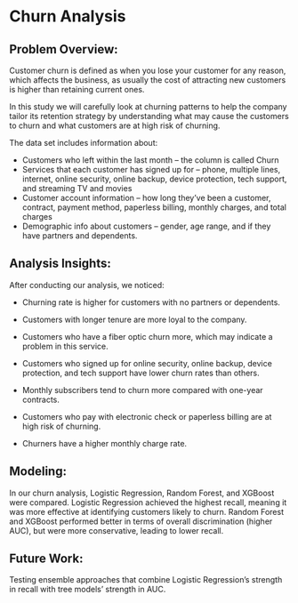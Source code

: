 # Churn Analysis


## Problem Overview:
Customer churn is defined as when you lose your customer for any reason, which affects the business, as usually the cost of attracting new customers is higher than retaining current ones. 

In this study we will carefully look at churning patterns to help the company tailor its retention strategy by understanding what may cause the customers to churn and what customers are at high risk of churning.

The data set includes information about:

- Customers who left within the last month – the column is called Churn
- Services that each customer has signed up for – phone, multiple lines, internet, online security, online backup, device protection, tech support, and streaming TV and movies
- Customer account information – how long they’ve been a customer, contract, payment method, paperless billing, monthly charges, and total charges
- Demographic info about customers – gender, age range, and if they have partners and dependents.


## Analysis Insights:

After conducting our analysis, we noticed:





- Churning rate is higher for customers with no partners or dependents.



- Customers with longer tenure are more loyal to the company.



- Customers who have a fiber optic churn more, which may indicate a problem in this service.



- Customers who signed up for online security, online backup, device protection, and tech support have lower churn rates than others.



- Monthly subscribers tend to churn more compared with one-year contracts.



- Customers who pay with electronic check or paperless billing are at high risk of churning.



- Churners have a higher monthly charge rate.

## Modeling:
In our churn analysis, Logistic Regression, Random Forest, and XGBoost were compared. Logistic Regression achieved the highest recall, meaning it was more effective at identifying customers likely to churn. Random Forest and XGBoost performed better in terms of overall discrimination (higher AUC), but were more conservative, leading to lower recall.


## Future Work:
Testing ensemble approaches that combine Logistic Regression’s strength in recall with tree models’ strength in AUC.